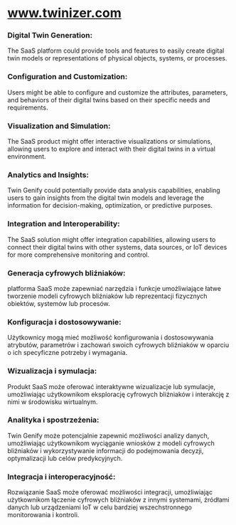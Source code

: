 # www.twinizer.com

### Digital Twin Generation:
The SaaS platform could provide tools and features to easily create digital twin models or representations of physical objects, systems, or processes.

### Configuration and Customization: 
Users might be able to configure and customize the attributes, parameters, and behaviors of their digital twins based on their specific needs and requirements.

### Visualization and Simulation: 
The SaaS product might offer interactive visualizations or simulations, allowing users to explore and interact with their digital twins in a virtual environment.

### Analytics and Insights: 
Twin Genify could potentially provide data analysis capabilities, enabling users to gain insights from the digital twin models and leverage the information for decision-making, optimization, or predictive purposes.

### Integration and Interoperability: 
The SaaS solution might offer integration capabilities, allowing users to connect their digital twins with other systems, data sources, or IoT devices for more comprehensive monitoring and control.

   

### Generacja cyfrowych bliźniaków:
platforma SaaS może zapewniać narzędzia i funkcje umożliwiające łatwe tworzenie modeli cyfrowych bliźniaków lub reprezentacji fizycznych obiektów, systemów lub procesów.

### Konfiguracja i dostosowywanie:
Użytkownicy mogą mieć możliwość konfigurowania i dostosowywania atrybutów, parametrów i zachowań swoich cyfrowych bliźniaków w oparciu o ich specyficzne potrzeby i wymagania.

### Wizualizacja i symulacja: 
Produkt SaaS może oferować interaktywne wizualizacje lub symulacje, umożliwiając użytkownikom eksplorację cyfrowych bliźniaków i interakcję z nimi w środowisku wirtualnym.

### Analityka i spostrzeżenia: 
Twin Genify może potencjalnie zapewnić możliwości analizy danych, umożliwiając użytkownikom wyciąganie wniosków z modeli cyfrowych bliźniaków i wykorzystywanie informacji do podejmowania decyzji, optymalizacji lub celów predykcyjnych.

### Integracja i interoperacyjność: 
Rozwiązanie SaaS może oferować możliwości integracji, umożliwiając użytkownikom łączenie cyfrowych bliźniaków z innymi systemami, źródłami danych lub urządzeniami IoT w celu bardziej wszechstronnego monitorowania i kontroli.
